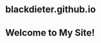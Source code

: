 # blackdieter.github.io
<!DOCTYPE html><html><head><title>My GitHub Page</title></head><body><h1>Welcome to My Site!</h1></body></html>
